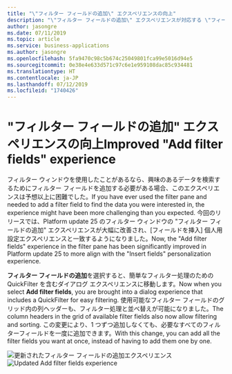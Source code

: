 ```yaml
---
title: "\"フィルター フィールドの追加\" エクスペリエンスの向上"
description: "\"フィルター フィールドの追加\" エクスペリエンスが対応する \"フィールドを挿入\" 個人用設定エクスペリエンスと整合され、これによりユーザーは利用可能なフィールドのリストをフィルター処理して並べ替えることができます。"
author: jasongre
ms.date: 07/11/2019
ms.topic: article
ms.service: business-applications
ms.author: jasongre
ms.openlocfilehash: 5fa9470c98c5b674c25049801fca99e5016d94e5
ms.sourcegitcommit: 0e38e4e633d571c97c6e1e959108dac85c934481
ms.translationtype: HT
ms.contentlocale: ja-JP
ms.lasthandoff: 07/12/2019
ms.locfileid: "1740426"
---
```

#  <a name="improved-add-filter-fields-experience"></a><span data-ttu-id="11031-103">"フィルター フィールドの追加" エクスペリエンスの向上</span><span class="sxs-lookup"><span data-stu-id="11031-103">Improved "Add filter fields" experience</span></span>

<span data-ttu-id="11031-104">フィルター ウィンドウを使用したことがあるなら、興味のあるデータを検索するためにフィルター フィールドを追加する必要がある場合、このエクスペリエンスは予想以上に困難でした。</span><span class="sxs-lookup"><span data-stu-id="11031-104">If you have ever used the filter pane and needed to add a filter field to find the data you were interested in, the experience might have been more challenging than you expected.</span></span> <span data-ttu-id="11031-105">今回のリリースでは、Platform update 25 のフィルター ウィンドウの "フィルター フィールドの追加" エクスペリエンスが大幅に改善され、[フィールドを挿入] 個人用設定エクスペリエンスと一致するようになりました。</span><span class="sxs-lookup"><span data-stu-id="11031-105">Now, the "Add filter fields" experience in the filter pane has been significantly improved in Platform update 25 to more align with the "Insert fields" personalization experience.</span></span> 

<span data-ttu-id="11031-106">**フィルター フィールドの追加**を選択すると、簡単なフィルター処理のための QuickFilter を含むダイアログ エクスペリエンスに移動します。</span><span class="sxs-lookup"><span data-stu-id="11031-106">Now when you select **Add filter fields**, you are brought into a dialog experience that includes a QuickFilter for easy filtering.</span></span> <span data-ttu-id="11031-107">使用可能なフィルター フィールドのグリッド内の列ヘッダーも、フィルター処理と並べ替えが可能になりました。</span><span class="sxs-lookup"><span data-stu-id="11031-107">The column headers in the grid of available filter fields also now allow filtering and sorting.</span></span> <span data-ttu-id="11031-108">この変更により、1 つずつ追加しなくても、必要なすべてのフィルターフィールドを一度に追加できます。</span><span class="sxs-lookup"><span data-stu-id="11031-108">With this change, you can add all the filter fields you want at once, instead of having to add them one by one.</span></span>  

<span data-ttu-id="11031-109">![更新されたフィルター フィールドの追加エクスペリエンス](media/client-improvedAddAField.png  "更新されたフィルター フィールドの追加エクスペリエンス")</span><span class="sxs-lookup"><span data-stu-id="11031-109">![Updated Add filter fields experience](media/client-improvedAddAField.png  "Updated Add filter fields experience")</span></span>
